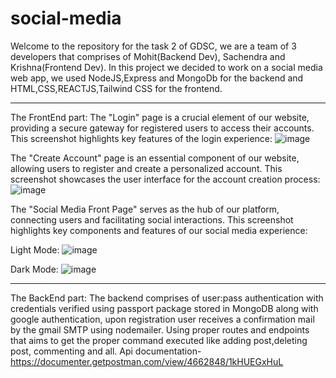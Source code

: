 # social-media
Welcome to the repository for the task 2 of GDSC, we are a team of 3 developers that comprises of Mohit(Backend Dev), Sachendra and Krishna(Frontend Dev).
In this project we decided to work on a social media web app, we used NodeJS,Express and MongoDb for the backend and HTML,CSS,REACTJS,Tailwind CSS for the frontend.
_____________________________________________________________________________________________________________________________________________________________________________________________________________________________________________
The FrontEnd part:
The "Login" page is a crucial element of our website, providing a secure gateway for registered users to access their accounts. This screenshot highlights key features of the login experience:
![image](https://github.com/mohitxroxx/social-media/assets/94298923/621bd233-e89d-47df-831f-8b3b9b71619a)

The "Create Account" page is an essential component of our website, allowing users to register and create a personalized account. This screenshot showcases the user interface for the account creation process:
![image](https://github.com/mohitxroxx/social-media/assets/94298923/00e68aba-0227-4a83-a98f-30f52f4fcd8d)

The "Social Media Front Page" serves as the hub of our platform, connecting users and facilitating social interactions. This screenshot highlights key components and features of our social media experience:

Light Mode:
![image](https://github.com/mohitxroxx/social-media/assets/94298923/0d7a9d59-f557-43d4-a8a7-f80b5c8af1ed)

Dark Mode:
![image](https://github.com/mohitxroxx/social-media/assets/94298923/48e9f5d4-f210-4b3e-a0f5-9bb981c1fd37)
_____________________________________________________________________________________________________________________________________________________________________________________________________________________________________________

The BackEnd part:
The backend comprises of user:pass authentication with credentials verified using passport package stored in MongoDB along with google authentication, upon registration user receives a confirmation mail by the gmail SMTP using nodemailer.
Using proper routes and endpoints that aims to get the proper command executed like adding post,deleting post, commenting and all.
Api documentation-https://documenter.getpostman.com/view/4662848/1kHUEGxHuL
